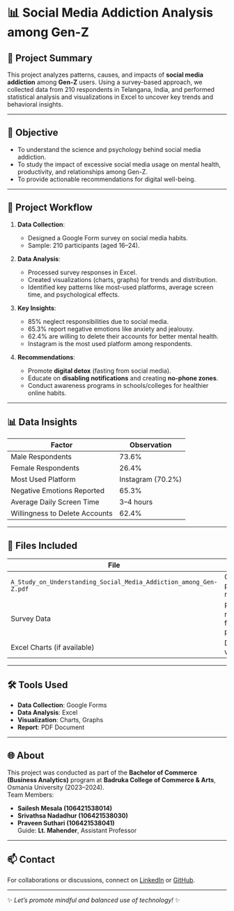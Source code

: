 # 📊 Social Media Addiction Analysis among Gen-Z

## 📌 Project Summary

This project analyzes patterns, causes, and impacts of **social media addiction** among **Gen-Z** users. Using a survey-based approach, we collected data from 210 respondents in Telangana, India, and performed statistical analysis and visualizations in Excel to uncover key trends and behavioral insights.

---

## 🎯 Objective

- To understand the science and psychology behind social media addiction.
- To study the impact of excessive social media usage on mental health, productivity, and relationships among Gen-Z.
- To provide actionable recommendations for digital well-being.

---

## 🧩 Project Workflow

1. **Data Collection**:
   - Designed a Google Form survey on social media habits.
   - Sample: 210 participants (aged 16–24).

2. **Data Analysis**:
   - Processed survey responses in Excel.
   - Created visualizations (charts, graphs) for trends and distribution.
   - Identified key patterns like most-used platforms, average screen time, and psychological effects.

3. **Key Insights**:
   - 85% neglect responsibilities due to social media.
   - 65.3% report negative emotions like anxiety and jealousy.
   - 62.4% are willing to delete their accounts for better mental health.
   - Instagram is the most used platform among respondents.

4. **Recommendations**:
   - Promote **digital detox** (fasting from social media).
   - Educate on **disabling notifications** and creating **no-phone zones**.
   - Conduct awareness programs in schools/colleges for healthier online habits.

---

## 📊 Data Insights

| Factor | Observation |
|--------|-------------|
| Male Respondents | 73.6% |
| Female Respondents | 26.4% |
| Most Used Platform | Instagram (70.2%) |
| Negative Emotions Reported | 65.3% |
| Average Daily Screen Time | 3–4 hours |
| Willingness to Delete Accounts | 62.4% |

---

## 📂 Files Included

| File | Purpose |
|------|---------|
| `A_Study_on_Understanding_Social_Media_Addiction_among_Gen-Z.pdf` | Complete project report |
| Survey Data | Raw responses from participants |
| Excel Charts (if available) | Data visualization |

---

## 🛠️ Tools Used

- **Data Collection**: Google Forms
- **Data Analysis**: Excel
- **Visualization**: Charts, Graphs
- **Report**: PDF Document

---

## 🌐 About

This project was conducted as part of the **Bachelor of Commerce (Business Analytics)** program at **Badruka College of Commerce & Arts**, Osmania University (2023–2024).  
Team Members:
- **Sailesh Mesala (106421538014)**
- **Srivathsa Nadadhur (106421538030)**
- **Praveen Suthari (106421538041)**  
Guide: **Lt. Mahender**, Assistant Professor

---

## 📫 Contact

For collaborations or discussions, connect on [LinkedIn](#) or [GitHub](#).

---

✨ *Let’s promote mindful and balanced use of technology!* ✨

